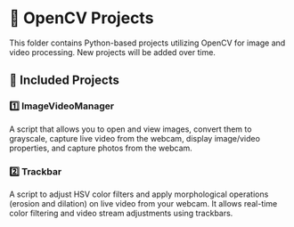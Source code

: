 # 🎥 OpenCV Projects  
This folder contains Python-based projects utilizing OpenCV for image and video processing. New projects will be added over time.

## 📂 Included Projects

### 1️⃣ ImageVideoManager  
A script that allows you to open and view images, convert them to grayscale, capture live video from the webcam, display image/video properties, and capture photos from the webcam.

### 2️⃣ Trackbar  
A script to adjust HSV color filters and apply morphological operations (erosion and dilation) on live video from your webcam. It allows real-time color filtering and video stream adjustments using trackbars.

